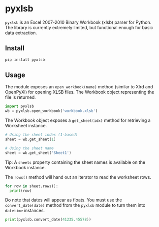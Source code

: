 pyxlsb
======

`pyxlsb` is an Excel 2007-2010 Binary Workbook (xlsb) parser for Python.
The library is currently extremely limited, but functional enough for basic
data extraction.

Install
-------

```bash
pip install pyxlsb
```

Usage
-----

The module exposes an `open_workbook(name)` method (similar to Xlrd and
OpenPyXl) for opening XLSB files. The Workbook object representing the file is
returned.

```python
import pyxlsb
wb = pyxlsb.open_workbook('workbook.xlsb')
```

The Workbook object exposes a `get_sheet(idx)` method for retrieving a
Worksheet instance.

```python
# Using the sheet index (1-based)
sheet = wb.get_sheet(1)

# Using the sheet name
sheet = wb.get_sheet('Sheet1')
```

Tip: A `sheets` property containing the sheet names is available on the
Workbook instance.

The `rows()` method will hand out an iterator to read the worksheet rows.

```python
for row in sheet.rows():
  print(row)
```

Do note that dates will appear as floats. You must use the `convert_date(date)`
method from the `pyxlsb` module to turn them into `datetime` instances.

```python
print(pyxlsb.convert_date(41235.45578))
```

